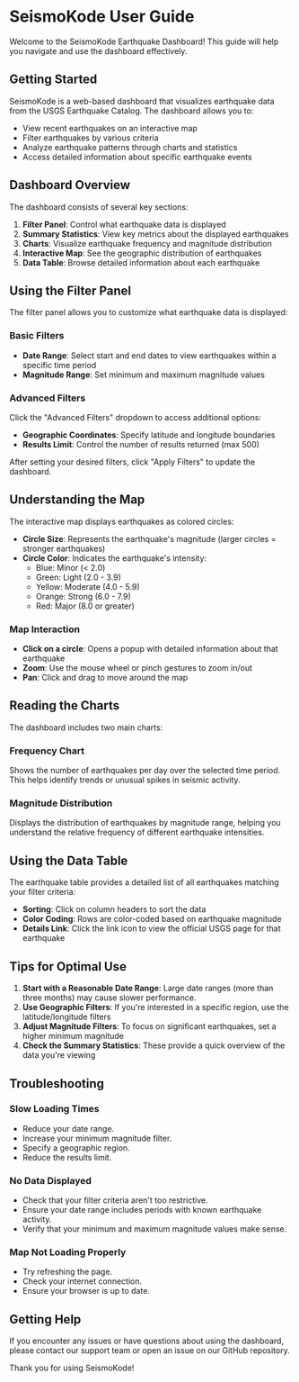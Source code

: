 # SeismoKode User Guide

Welcome to the SeismoKode Earthquake Dashboard! This guide will help you navigate and use the dashboard effectively.

## Getting Started

SeismoKode is a web-based dashboard that visualizes earthquake data from the USGS Earthquake Catalog. The dashboard allows you to:

- View recent earthquakes on an interactive map
- Filter earthquakes by various criteria
- Analyze earthquake patterns through charts and statistics
- Access detailed information about specific earthquake events

## Dashboard Overview


The dashboard consists of several key sections:

1. **Filter Panel**: Control what earthquake data is displayed
2. **Summary Statistics**: View key metrics about the displayed earthquakes
3. **Charts**: Visualize earthquake frequency and magnitude distribution
4. **Interactive Map**: See the geographic distribution of earthquakes
5. **Data Table**: Browse detailed information about each earthquake

## Using the Filter Panel

The filter panel allows you to customize what earthquake data is displayed:

### Basic Filters

- **Date Range**: Select start and end dates to view earthquakes within a specific time period
- **Magnitude Range**: Set minimum and maximum magnitude values

### Advanced Filters

Click the "Advanced Filters" dropdown to access additional options:

- **Geographic Coordinates**: Specify latitude and longitude boundaries
- **Results Limit**: Control the number of results returned (max 500)

After setting your desired filters, click "Apply Filters" to update the dashboard.

## Understanding the Map

The interactive map displays earthquakes as colored circles:

- **Circle Size**: Represents the earthquake's magnitude (larger circles = stronger earthquakes)
- **Circle Color**: Indicates the earthquake's intensity:
  - Blue: Minor (&lt; 2.0)
  - Green: Light (2.0 - 3.9)
  - Yellow: Moderate (4.0 - 5.9)
  - Orange: Strong (6.0 - 7.9)
  - Red: Major (8.0 or greater)

### Map Interaction

- **Click on a circle**: Opens a popup with detailed information about that earthquake
- **Zoom**: Use the mouse wheel or pinch gestures to zoom in/out
- **Pan**: Click and drag to move around the map

## Reading the Charts

The dashboard includes two main charts:

### Frequency Chart

Shows the number of earthquakes per day over the selected time period. This helps identify trends or unusual spikes in seismic activity.

### Magnitude Distribution

Displays the distribution of earthquakes by magnitude range, helping you understand the relative frequency of different earthquake intensities.

## Using the Data Table

The earthquake table provides a detailed list of all earthquakes matching your filter criteria:

- **Sorting**: Click on column headers to sort the data
- **Color Coding**: Rows are color-coded based on earthquake magnitude
- **Details Link**: Click the link icon to view the official USGS page for that earthquake

## Tips for Optimal Use

1. **Start with a Reasonable Date Range**: Large date ranges (more than three months) may cause slower performance.
2. **Use Geographic Filters**: If you're interested in a specific region, use the latitude/longitude filters
3. **Adjust Magnitude Filters**: To focus on significant earthquakes, set a higher minimum magnitude
4. **Check the Summary Statistics**: These provide a quick overview of the data you're viewing

## Troubleshooting

### Slow Loading Times

- Reduce your date range.
- Increase your minimum magnitude filter.
- Specify a geographic region.
- Reduce the results limit.

### No Data Displayed

- Check that your filter criteria aren't too restrictive.
- Ensure your date range includes periods with known earthquake activity.
- Verify that your minimum and maximum magnitude values make sense.

### Map Not Loading Properly

- Try refreshing the page.
- Check your internet connection.
- Ensure your browser is up to date.

## Getting Help

If you encounter any issues or have questions about using the dashboard, please contact our support team or open an issue on our GitHub repository.

Thank you for using SeismoKode!
